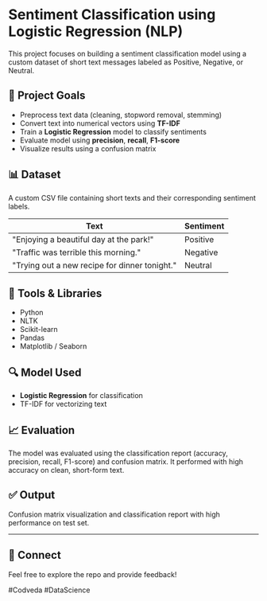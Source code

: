 # Sentiment Classification using Logistic Regression (NLP)

This project focuses on building a sentiment classification model using a custom dataset of short text messages labeled as Positive, Negative, or Neutral.

## 📌 Project Goals
- Preprocess text data (cleaning, stopword removal, stemming)
- Convert text into numerical vectors using **TF-IDF**
- Train a **Logistic Regression** model to classify sentiments
- Evaluate model using **precision**, **recall**, **F1-score**
- Visualize results using a confusion matrix

## 📊 Dataset
A custom CSV file containing short texts and their corresponding sentiment labels.

| Text | Sentiment |
|------|-----------|
| "Enjoying a beautiful day at the park!" | Positive |
| "Traffic was terrible this morning." | Negative |
| "Trying out a new recipe for dinner tonight." | Neutral |

## 🧠 Tools & Libraries
- Python
- NLTK
- Scikit-learn
- Pandas
- Matplotlib / Seaborn

## 🔍 Model Used
- **Logistic Regression** for classification
- TF-IDF for vectorizing text

## 📈 Evaluation
The model was evaluated using the classification report (accuracy, precision, recall, F1-score) and confusion matrix. It performed with high accuracy on clean, short-form text.


## ✅ Output
Confusion matrix visualization and classification report with high performance on test set.

---

## 🤝 Connect
Feel free to explore the repo and provide feedback!

#Codveda #DataScience

